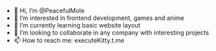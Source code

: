 - 👋 Hi, I’m @PeacefulMole
- 👀 I’m interested in frontend development, games and anime
- 🌱 I’m currently learning basic website layout
- 💞️ I’m looking to collaborate in any company with interesting projects
- 📫 How to reach me: executeKitty.t.me

<!---
PeacefulMole/PeacefulMole is a ✨ special ✨ repository because its `README.md` (this file) appears on your GitHub profile.
You can click the Preview link to take a look at your changes.
--->

